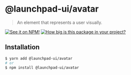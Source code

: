 # @launchpad-ui/avatar

> An element that represents a user visually.

[![See it on NPM!](https://img.shields.io/npm/v/@launchpad-ui/avatar?style=for-the-badge)](https://www.npmjs.com/package/@launchpad-ui/avatar)
[![How big is this package in your project?](https://img.shields.io/bundlephobia/minzip/@launchpad-ui/avatar?style=for-the-badge)](https://bundlephobia.com/result?p=@launchpad-ui/avatar)

## Installation

```sh
$ yarn add @launchpad-ui/avatar
# or
$ npm install @launchpad-ui/avatar
```
